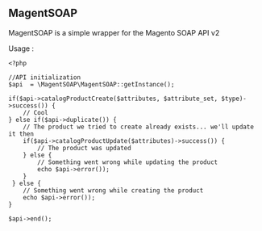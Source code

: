 ## MagentSOAP


MagentSOAP is a simple wrapper for the Magento SOAP API v2

Usage :

    <?php
    
    //API initialization
    $api  = \MagentSOAP\MagentSOAP::getInstance();
    
    if($api->catalogProductCreate($attributes, $attribute_set, $type)->success()) {
    	// Cool
    } else if($api->duplicate()) {
        // The product we tried to create already exists... we'll update it then
        if($api->catalogProductUpdate($attributes)->success()) {
            // The product was updated
        } else {
            // Something went wrong while updating the product
            echo $api->error());
        }
     } else {
        // Something went wrong while creating the product
        echo $api->error());
    }
    
    $api->end();
